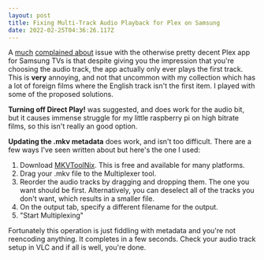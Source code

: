 ```yaml
---
layout: post
title: Fixing Multi-Track Audio Playback for Plex on Samsung
date: 2022-02-25T04:36:26.117Z
---
```

A [much](https://www.reddit.com/r/PleX/comments/a9pvyt/samsung_plex_tv_app_audio_track_playback_issue/) [complained about](https://forums.plex.tv/t/bug-samsung-plex-and-changing-audio-track/215752) issue with the otherwise pretty decent Plex app for Samsung TVs is that despite giving you the impression that you're choosing the audio track, the app actually only ever plays the first track. This is **very** annoying, and not that uncommon with my collection which has a lot of foreign films
where the English track isn't the first item. I played with some of the proposed solutions.

**Turning off Direct Play!** was suggested, and does work for the audio bit, but it causes immense struggle for my little raspberry pi on high bitrate films, so this isn't really an good option.

**Updating the .mkv metadata** does work, and isn't too difficult. There are a few ways I've seen written about but here's the one I used:

1. Download [MKVToolNix](https://mkvtoolnix.download/). This is free and available for many platforms.
2. Drag your .mkv file to the Multiplexer tool.
3. Reorder the audio tracks by dragging and dropping them. The one you want should be first. Alternatively, you can deselect all of the tracks you don't want, which results in a smaller file.
4. On the output tab, specify a different filename for the output.
5. "Start Multiplexing"

Fortunately this operation is just fiddling with metadata and you're not reencoding anything. It completes in a few seconds. Check your audio track setup in VLC and if all is well, you're done.
